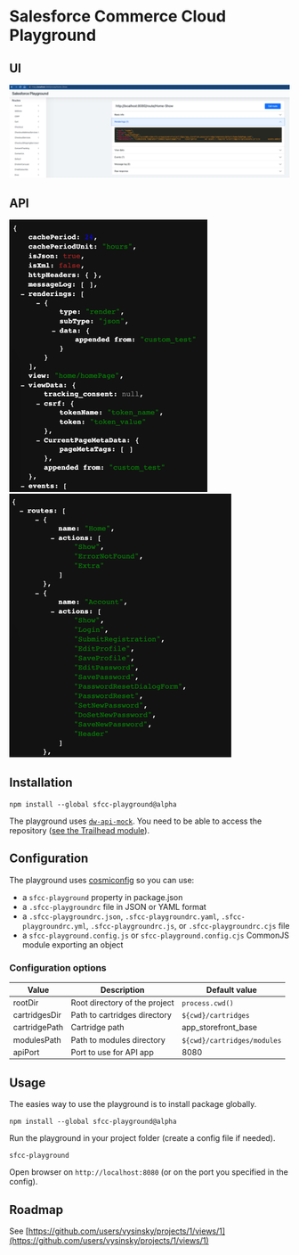 # Salesforce Commerce Cloud Playground

## UI

![playground-ui.png](playground-ui.png)

## API

![json-response-route.png](json-response-route.png) ![json-response-routes.png](json-response-routes.png)

## Installation

`npm install --global sfcc-playground@alpha`

The playground uses [`dw-api-mock`](https://github.com/SalesforceCommerceCloud/dw-api-mock.git). You need to be able to access the repository ([see the Trailhead module](https://trailhead.salesforce.com/content/learn/modules/b2c-developer-resources-and-tools/b2c-developer-access-repositories)).

## Configuration

The playground uses [cosmiconfig](https://github.com/davidtheclark/cosmiconfig) so you can use:

- a `sfcc-playground` property in package.json
- a `.sfcc-playgroundrc` file in JSON or YAML format
- a `.sfcc-playgroundrc.json`, `.sfcc-playgroundrc.yaml`, `.sfcc-playgroundrc.yml`, `.sfcc-playgroundrc.js`, or `.sfcc-playgroundrc.cjs` file
- a `sfcc-playground.config.js` or `sfcc-playground.config.cjs` CommonJS module exporting an object

### Configuration options

| Value | Description | Default value |
| --- | --- | --- |
| rootDir | Root directory of the project | `process.cwd()` |
| cartridgesDir | Path to cartridges directory | `${cwd}/cartridges` |
| cartridgePath | Cartridge path | app_storefront_base |
| modulesPath | Path to modules directory | `${cwd}/cartridges/modules` |
| apiPort | Port to use for API app | 8080 |

## Usage

The easies way to use the playground is to install package globally.

```shell
npm install --global sfcc-playground@alpha
```

Run the playground in your project folder (create a config file if needed).

```shell
sfcc-playground
```

Open browser on `http://localhost:8080` (or on the port you specified in the config).

## Roadmap

See [https://github.com/users/vysinsky/projects/1/views/1](https://github.com/users/vysinsky/projects/1/views/1)
